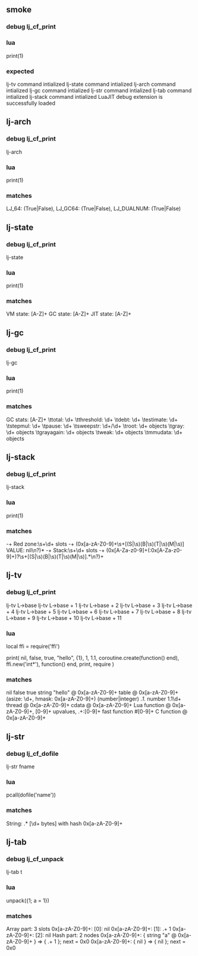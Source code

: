 ## smoke
### debug lj_cf_print
### lua
print(1)
### expected
lj-tv command intialized
lj-state command intialized
lj-arch command intialized
lj-gc command intialized
lj-str command intialized
lj-tab command intialized
lj-stack command intialized
LuaJIT debug extension is successfully loaded


## lj-arch
### debug lj_cf_print
lj-arch
### lua
print(1)
### matches
LJ_64: (True|False), LJ_GC64: (True|False), LJ_DUALNUM: (True|False)


## lj-state
### debug lj_cf_print
lj-state
### lua
print(1)
### matches
VM state: [A-Z]+
GC state: [A-Z]+
JIT state: [A-Z]+


## lj-gc
### debug lj_cf_print
lj-gc
### lua
print(1)
### matches
GC stats: [A-Z]+
\ttotal: \d+
\tthreshold: \d+
\tdebt: \d+
\testimate: \d+
\tstepmul: \d+
\tpause: \d+
\tsweepstr: \d+/\d+
\troot: \d+ objects
\tgray: \d+ objects
\tgrayagain: \d+ objects
\tweak: \d+ objects
\tmmudata: \d+ objects


## lj-stack
### debug lj_cf_print
lj-stack
### lua
print(1)
### matches
-+ Red zone:\s+\d+ slots -+
(0x[a-zA-Z0-9]+\s+\[(S|\s)(B|\s)(T|\s)(M|\s)\] VALUE: nil\n?)*
-+ Stack:\s+\d+ slots -+
(0x[A-Za-z0-9]+(:0x[A-Za-z0-9]+)?\s+\[(S|\s)(B|\s)(T|\s)(M|\s)\].*\n?)+


## lj-tv
### debug lj_cf_print
lj-tv L->base
lj-tv L->base + 1
lj-tv L->base + 2
lj-tv L->base + 3
lj-tv L->base + 4
lj-tv L->base + 5
lj-tv L->base + 6
lj-tv L->base + 7
lj-tv L->base + 8
lj-tv L->base + 9
lj-tv L->base + 10
lj-tv L->base + 11
### lua
local ffi = require('ffi')

print(
  nil,
  false,
  true,
  "hello",
  {1},
  1,
  1.1,
  coroutine.create(function() end),
  ffi.new('int*'),
  function() end,
  print,
  require
) 
### matches
nil
false
true
string \"hello\" @ 0x[a-zA-Z0-9]+
table @ 0x[a-zA-Z0-9]+ \(asize: \d+, hmask: 0x[a-zA-Z0-9]+\)
(number|integer) .*1.*
number 1.1\d+
thread @ 0x[a-zA-Z0-9]+
cdata @ 0x[a-zA-Z0-9]+
Lua function @ 0x[a-zA-Z0-9]+, [0-9]+ upvalues, .+:[0-9]+
fast function #[0-9]+
C function @ 0x[a-zA-Z0-9]+


## lj-str
### debug lj_cf_dofile
lj-str fname
### lua
pcall(dofile('name'))
### matches
String: .* \[\d+ bytes\] with hash 0x[a-zA-Z0-9]+


## lj-tab
### debug lj_cf_unpack
lj-tab t
### lua
unpack({1; a = 1})
### matches
Array part: 3 slots
0x[a-zA-Z0-9]+: \[0\]: nil
0x[a-zA-Z0-9]+: \[1\]: .+ 1
0x[a-zA-Z0-9]+: \[2\]: nil
Hash part: 2 nodes
0x[a-zA-Z0-9]+: { string "a" @ 0x[a-zA-Z0-9]+ } => { .+ 1 }; next = 0x0
0x[a-zA-Z0-9]+: { nil } => { nil }; next = 0x0
